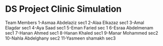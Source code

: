 # DS Project Clinic Simulation 
Team Members
1-Asmaa Abdelaziz sec1
2-Alaa Elkazaz sec1
3-Amal Elagdar sec1
4-Aya Saad sec1
5-Eman Faried sec 1
6-Esraa Abdelmenam sec1
7-Hanan Ahmed sec1
8-Hanan Khaled sec1
9-Manar Mohammed sec2
10-Nahla Abdelghany sec2
11-Yasmeen shamakh sec3
